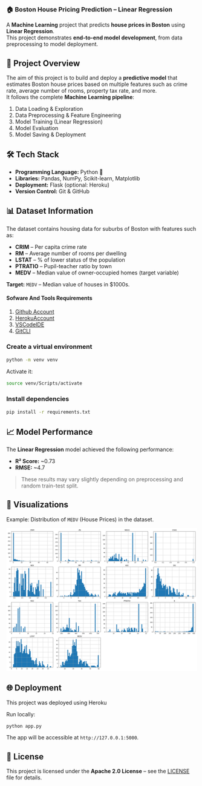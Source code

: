 ### 🏠 Boston House Pricing Prediction – Linear Regression

A **Machine Learning** project that predicts **house prices in Boston** using **Linear Regression**.  
This project demonstrates **end-to-end model development**, from data preprocessing to model deployment.



## 📌 Project Overview
The aim of this project is to build and deploy a **predictive model** that estimates Boston house prices based on multiple features such as crime rate, average number of rooms, property tax rate, and more.  
It follows the complete **Machine Learning pipeline**:
1. Data Loading & Exploration  
2. Data Preprocessing & Feature Engineering  
3. Model Training (Linear Regression)  
4. Model Evaluation  
5. Model Saving & Deployment  


## 🛠 Tech Stack
- **Programming Language:** Python 🐍
- **Libraries:** Pandas, NumPy, Scikit-learn, Matplotlib
- **Deployment:** Flask (optional: Heroku)
- **Version Control:** Git & GitHub





## 📊 Dataset Information
The dataset contains housing data for suburbs of Boston with features such as:
- **CRIM** – Per capita crime rate
- **RM** – Average number of rooms per dwelling
- **LSTAT** – % of lower status of the population
- **PTRATIO** – Pupil-teacher ratio by town
- **MEDV** – Median value of owner-occupied homes (target variable)

**Target:** `MEDV` – Median value of houses in $1000s.



#### Sofware And Tools Requirements

1. [Github Account](https://github.com)
2. [HerokuAccount](https://heroku.com)
3. [VSCodeIDE](https://code.visualstudio.com/)
4. [GitCLI](https://git-scm.com/book/en/v2/getting-Started-The-Command-Line)


### Create a virtual environment

```bash
python -m venv venv
```

Activate it:

```bash
source venv/Scripts/activate
```

### Install dependencies

```bash
pip install -r requirements.txt
```


## 📈 Model Performance

The **Linear Regression** model achieved the following performance:

* **R² Score:** \~0.73
* **RMSE:** \~4.7

> These results may vary slightly depending on preprocessing and random train-test split.


## 📸 Visualizations

Example: Distribution of `MEDV` (House Prices) in the dataset.

![Boston Housing Histogram](boston_histogram.png)


## 🌐 Deployment 

This project was deployed using Heroku

Run locally:

```bash
python app.py
```

The app will be accessible at `http://127.0.0.1:5000`.


## 📜 License

This project is licensed under the **Apache 2.0 License** – see the [LICENSE](LICENSE) file for details.

